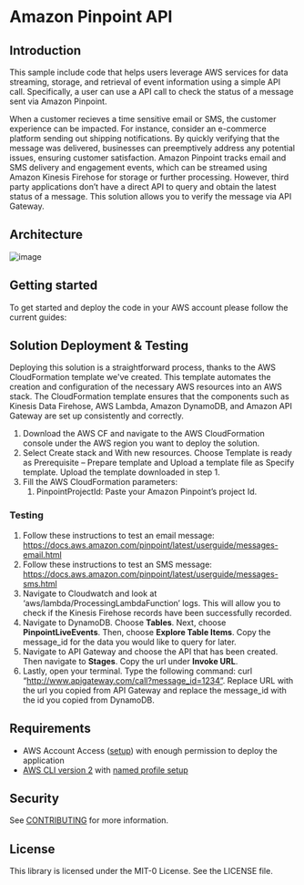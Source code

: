 # Amazon Pinpoint API

## Introduction

This sample include code that helps users leverage AWS services for data streaming, storage, and retrieval of event information using a simple API call. Specifically, a user can use a API call to check the status of a message sent via Amazon Pinpoint. 

When a customer recieves a time sensitive email or SMS, the customer experience can be impacted. For instance, consider an e-commerce platform sending out shipping notifications. By quickly verifying that the message was delivered, businesses can preemptively address any potential issues, ensuring customer satisfaction. Amazon Pinpoint tracks email and SMS delivery and engagement events, which can be streamed using Amazon Kinesis Firehose for storage or further processing. However, third party applications don’t have a direct API to query and obtain the latest status of a message. This solution allows you to verify the message via API Gateway. 


## Architecture

![image](https://github.com/aws-samples/pinpoint-api-blog/assets/88910408/f16e7cd9-5765-4742-8057-1aa2dcd52fbf)

## Getting started

To get started and deploy the code in your AWS account please follow the current guides:

## Solution Deployment & Testing

Deploying this solution is a straightforward process, thanks to the AWS CloudFormation template we've created. This template automates the creation and configuration of the necessary AWS resources into an AWS stack. The CloudFormation template ensures that the components such as Kinesis Data Firehose, AWS Lambda, Amazon DynamoDB, and Amazon API Gateway are set up consistently and correctly.


1. Download the AWS CF and navigate to the AWS CloudFormation console under the AWS region you want to deploy the solution.
2. Select Create stack and With new resources. Choose Template is ready as Prerequisite – Prepare template and Upload a template file as Specify template. Upload the template downloaded in step 1.
3. Fill the AWS CloudFormation parameters:
    1. PinpointProjectId: Paste your Amazon Pinpoint’s project Id.

### Testing

1. Follow these instructions to test an email message: https://docs.aws.amazon.com/pinpoint/latest/userguide/messages-email.html
2. Follow these instructions to test an SMS message: https://docs.aws.amazon.com/pinpoint/latest/userguide/messages-sms.html
3. Navigate to Cloudwatch and look at ‘aws/lambda/ProcessingLambdaFunction’ logs. This will allow you to check if the Kinesis Firehose records have been successfully recorded.
4. Navigate to DynamoDB. Choose **Tables**. Next, choose **PinpointLiveEvents**. Then, choose **Explore Table Items**. Copy the message_id for the data you would like to query for later.
5. Navigate to API Gateway and choose the API that has been created. Then navigate to **Stages**. Copy the url under **Invoke URL**.
6. Lastly, open your terminal. Type the following command: curl “http://www.apigateway.com/call?message_id=1234”. Replace URL with the url you copied from API Gateway and replace the message_id with the id you copied from DynamoDB. 

## Requirements

- AWS Account Access ([setup](https://aws.amazon.com/premiumsupport/knowledge-center/create-and-activate-aws-account/)) with enough permission to deploy the application
- [AWS CLI version 2](https://docs.aws.amazon.com/cli/latest/userguide/getting-started-install.html) with [named profile setup](https://docs.aws.amazon.com/cli/latest/userguide/cli-configure-profiles.html)

## Security

See [CONTRIBUTING](CONTRIBUTING.md#security-issue-notifications) for more information.

## License

This library is licensed under the MIT-0 License. See the LICENSE file.
